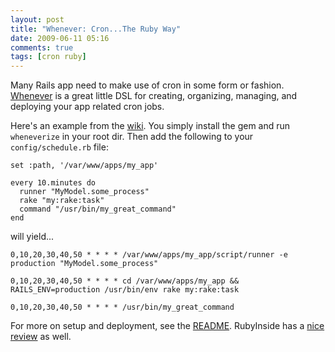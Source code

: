 ```yaml
---
layout: post
title: "Whenever: Cron...The Ruby Way"
date: 2009-06-11 05:16
comments: true
tags: [cron ruby]
---
```

Many Rails app need to make use of cron in some form or fashion. [Whenever](http://github.com/javan/whenever/tree/master) is a great little DSL for creating, organizing, managing, and deploying your app related cron jobs. 

Here's an example from the [wiki](http://wiki.github.com/javan/whenever/instructions-and-examples). You simply install the gem and run `wheneverize` in your root dir. Then add the following to your `config/schedule.rb` file:

    set :path, '/var/www/apps/my_app' 

    every 10.minutes do
      runner "MyModel.some_process" 
      rake "my:rake:task"  
      command "/usr/bin/my_great_command" 
    end

will yield...

    0,10,20,30,40,50 * * * * /var/www/apps/my_app/script/runner -e production "MyModel.some_process" 

    0,10,20,30,40,50 * * * * cd /var/www/apps/my_app && RAILS_ENV=production /usr/bin/env rake my:rake:task

    0,10,20,30,40,50 * * * * /usr/bin/my_great_command


For more on setup and deployment, see the [README](http://github.com/javan/whenever/tree/master). RubyInside has a [nice review](http://www.rubyinside.com/whenever-a-ruby-dsl-for-defining-cron-jobs-1835.html) as well.